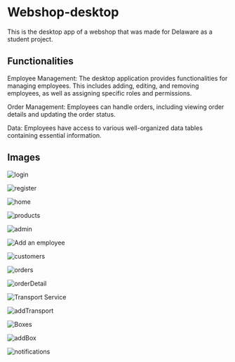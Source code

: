 # Webshop-desktop
This is the desktop app of a webshop that was made for Delaware as a student project.

## Functionalities

Employee Management: The desktop application provides functionalities for managing employees. This includes adding, editing, and removing employees, as well as assigning specific roles and permissions.

Order Management: Employees can handle orders, including viewing order details and updating the order status.

Data: Employees have access to various well-organized data tables containing essential information.

## Images

![login](./images/login.png)

![register](./images/register.png)

![home](./images/home.png)

![products](./images/products.png)

![admin](./images/admin.png)

![Add an employee](./images/addEmployee.png)

![customers](./images/customer.png)

![orders](./images/order.png)

![orderDetail](./images/orderDetail.png)

![Transport Service](./images/transportService.png)

![addTransport](./images/addTransport.png)

![Boxes](./images/boxes.png)

![addBox](./images/addBox.png)

![notifications](./images/notifications.png)

